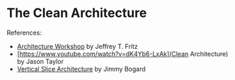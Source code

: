# The Clean Architecture

References:
- [Architecture Workshop](https://www.youtube.com/watch?v=k8cZUW4MS3I&list=PLVMqA0_8O85x-aurj1KphxUeWTeTlYkGM) by Jeffrey T. Fritz 
- [https://www.youtube.com/watch?v=dK4Yb6-LxAk](Clean Architecture) by Jason Taylor
- [Vertical Slice Architecture](https://www.youtube.com/watch?v=5kOzZz2vj2o&t=200s) by Jimmy Bogard


